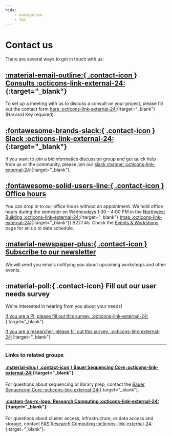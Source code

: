 ```yaml
---
hide:
    - navigation
    - toc
---
```


# Contact us

There are several ways to get in touch with us:

## [:material-email-outline:{ .contact-icon } Consults :octicons-link-external-24:](https://forms.office.com/r/qwXEPbBvFK){:target="_blank"}

To set up a meeting with us to discuss a consult on your project, please fill out the contact form [here :octicons-link-external-24:](https://forms.office.com/r/qwXEPbBvFK){:target="_blank"} (Harvard Key required).

## [:fontawesome-brands-slack:{ .contact-icon } Slack :octicons-link-external-24:](https://fas-bioinformaticspub.slack.com){:target="_blank"}

If you want to join a bioinformatics discussion group and get quick help from us or the community, please join our [slack channel :octicons-link-external-24:](https://fas-bioinformaticspub.slack.com){:target="_blank"}.

## [:fontawesome-solid-users-line:{ .contact-icon } Office hours](/events-workshops/#office-hours)

You can drop in to our office hours without an appointment. We hold office hours during the semester on Wednesdays 1:30 - 4:00 PM in the [Northwest Building :octicons-link-external-24:](https://nw.fas.harvard.edu/){:target="_blank"} ([map :octicons-link-external-24:](https://mapprod.cadm.harvard.edu/portal/apps/indoors/?appid=2c3969f8d1b14147920610a68f6db713&itemUniqueIdField=facility_id&itemSourceKey=Facilities&itemUniqueId=CA-04560){:target="_blank"}) B227.45. Check the [Events & Workshops](/events-workshops/#office-hours) page for an up to date schedule. 

## [ :material-newspaper-plus:{ .contact-icon } Subscribe to our newsletter](newsletter.md)
We will send you emails notifying you about upcoming workshops and other events. 

## :material-poll:{ .contact-icon} Fill out our user needs survey
We're interested in hearing from you about your needs! 

[If you are a PI, please fill out this survey. :octicons-link-external-24:](https://docs.google.com/forms/d/e/1FAIpQLSd_xF1Gdh9048lb99cgma1Cs1yMTW6Alb_boCSyVBif7Ofmcg/viewform?usp=dialog){:target="_blank"}

[If you are a researcher, please fill out this survey. :octicons-link-external-24:](https://docs.google.com/forms/d/e/1FAIpQLSc-Qhhfyfj4X1ZzZQZVWQyyyhwnfCA4o35-WocEdF97c-ZoLg/viewform){:target="_blank"}

---

### Links to related groups

#### [:material-dna:{ .contact-icon } Bauer Sequencing Core :octicons-link-external-24:](https://bauercore.fas.harvard.edu/){:target="_blank"}

For questions about sequencing or library prep, contact the [Bauer Sequencing Core :octicons-link-external-24:](https://bauercore.fas.harvard.edu/){:target="_blank"}.

#### [:custom-fas-rc-logo: Research Computing :octicons-link-external-24:](https://www.rc.fas.harvard.edu/){:target="_blank"}

For questions about cluster access, infrastructure, or data access and storage, contact [FAS Research Computing :octicons-link-external-24:](https://www.rc.fas.harvard.edu/){:target="_blank"}.